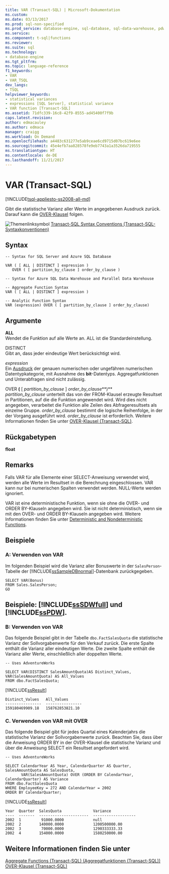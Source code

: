 ```yaml
---
title: VAR (Transact-SQL) | Microsoft-Dokumentation
ms.custom: 
ms.date: 03/13/2017
ms.prod: sql-non-specified
ms.prod_service: database-engine, sql-database, sql-data-warehouse, pdw
ms.service: 
ms.component: t-sql|functions
ms.reviewer: 
ms.suite: sql
ms.technology:
- database-engine
ms.tgt_pltfrm: 
ms.topic: language-reference
f1_keywords:
- VAR
- VAR_TSQL
dev_langs:
- TSQL
helpviewer_keywords:
- statistical variances
- expressions [SQL Server], statistical variance
- VAR function [Transact-SQL]
ms.assetid: 71dfc339-16c8-42f9-8555-ad45400f7f9b
caps.latest.revision: 
author: edmacauley
ms.author: edmaca
manager: craigg
ms.workload: On Demand
ms.openlocfilehash: a4483c631277e5ab9ceae6cd9715d07bc619e6ee
ms.sourcegitcommit: 45e4efb7aa828578fe9eb7743a1a3526da719555
ms.translationtype: HT
ms.contentlocale: de-DE
ms.lasthandoff: 11/21/2017
---
```

# <a name="var-transact-sql"></a>VAR (Transact-SQL)
[!INCLUDE[tsql-appliesto-ss2008-all-md](../../includes/tsql-appliesto-ss2008-all-md.md)]

  Gibt die statistische Varianz aller Werte im angegebenen Ausdruck zurück. Darauf kann die [OVER-Klausel](../../t-sql/queries/select-over-clause-transact-sql.md) folgen.  
  
 ![Themenlinksymbol](../../database-engine/configure-windows/media/topic-link.gif "Topic link icon") [Transact-SQL Syntax Conventions (Transact-SQL-Syntaxkonventionen)](../../t-sql/language-elements/transact-sql-syntax-conventions-transact-sql.md)  
  
## <a name="syntax"></a>Syntax  
  
```  
-- Syntax for SQL Server and Azure SQL Database  
  
VAR ( [ ALL | DISTINCT ] expression )   
   OVER ( [ partition_by_clause ] order_by_clause )    
```  
  
```  
-- Syntax for Azure SQL Data Warehouse and Parallel Data Warehouse  
  
-- Aggregate Function Syntax   
VAR ( [ ALL | DISTINCT ] expression )  
  
-- Analytic Function Syntax  
VAR (expression) OVER ( [ partition_by_clause ] order_by_clause)  
```  
  
## <a name="arguments"></a>Argumente  
 **ALL**  
 Wendet die Funktion auf alle Werte an. ALL ist die Standardeinstellung.  
  
 DISTINCT  
 Gibt an, dass jeder eindeutige Wert berücksichtigt wird.  
  
 *expression*  
 Ein [Ausdruck](../../t-sql/language-elements/expressions-transact-sql.md) der genauen numerischen oder ungefähren numerischen Datentypkategorie, mit Ausnahme des **bit**-Datentyps. Aggregatfunktionen und Unterabfragen sind nicht zulässig.  
  
 OVER **(** [ *partition_by_clause* ] *order_by_clause***)**  
 *partition_by_clause* unterteilt das von der FROM-Klausel erzeugte Resultset in Partitionen, auf die die Funktion angewendet wird. Wird dies nicht angegeben, verarbeitet die Funktion alle Zeilen des Abfrageresultsets als einzelne Gruppe. *order_by_clause* bestimmt die logische Reihenfolge, in der der Vorgang ausgeführt wird. *order_by_clause* ist erforderlich. Weitere Informationen finden Sie unter [OVER-Klausel &#40;Transact-SQL&#41;](../../t-sql/queries/select-over-clause-transact-sql.md).  
  
## <a name="return-types"></a>Rückgabetypen  
 **float**  
  
## <a name="remarks"></a>Remarks  
 Falls VAR für alle Elemente einer SELECT-Anweisung verwendet wird, werden alle Werte im Resultset in die Berechnung eingeschlossen. VAR kann nur bei numerischen Spalten verwendet werden. NULL-Werte werden ignoriert.  
  
 VAR ist eine deterministische Funktion, wenn sie ohne die OVER- und ORDER BY-Klauseln angegeben wird. Sie ist nicht deterministisch, wenn sie mit den OVER- und ORDER BY-Klauseln angegeben wird. Weitere Informationen finden Sie unter [Deterministic and Nondeterministic Functions](../../relational-databases/user-defined-functions/deterministic-and-nondeterministic-functions.md).  
  
## <a name="examples"></a>Beispiele  
  
### <a name="a-using-var"></a>A: Verwenden von VAR  
 Im folgenden Beispiel wird die Varianz aller Bonuswerte in der `SalesPerson`-Tabelle der [!INCLUDE[ssSampleDBnormal](../../includes/sssampledbnormal-md.md)]-Datenbank zurückgegeben.  
  
```  
SELECT VAR(Bonus)  
FROM Sales.SalesPerson;  
GO  
```  
  
## <a name="examples-includesssdwfullincludessssdwfull-mdmd-and-includesspdwincludessspdw-mdmd"></a>Beispiele: [!INCLUDE[ssSDWfull](../../includes/sssdwfull-md.md)] und [!INCLUDE[ssPDW](../../includes/sspdw-md.md)].  
  
### <a name="b-using-var"></a>B: Verwenden von VAR  
 Das folgende Beispiel gibt in der Tabelle `dbo.FactSalesQuota` die statistische Varianz der Sollvorgabenwerte für den Verkauf zurück. Die erste Spalte enthält die Varianz aller eindeutigen Werte. Die zweite Spalte enthält die Varianz aller Werte, einschließlich aller doppelten Werte.  
  
```  
-- Uses AdventureWorks  
  
SELECT VAR(DISTINCT SalesAmountQuota)AS Distinct_Values, VAR(SalesAmountQuota) AS All_Values  
FROM dbo.FactSalesQuota;  
```  
  
 [!INCLUDE[ssResult](../../includes/ssresult-md.md)]  
  
 ```
Distinct_Values   All_Values
----------------  ----------------
159180469909.18   158762853821.10
 ```  
  
### <a name="c-using-var-with-over"></a>C. Verwenden von VAR mit OVER  
 Das folgende Beispiel gibt für jedes Quartal eines Kalenderjahrs die statistische Varianz der Sollvorgabenwerte zurück. Beachten Sie, dass über die Anweisung ORDER BY in der OVER-Klausel die statistische Varianz und über die Anweisung SELECT ein Resultset angefordert wird.  
  
```  
-- Uses AdventureWorks  
  
SELECT CalendarYear AS Year, CalendarQuarter AS Quarter, SalesAmountQuota AS SalesQuota,  
       VAR(SalesAmountQuota) OVER (ORDER BY CalendarYear, CalendarQuarter) AS Variance  
FROM dbo.FactSalesQuota  
WHERE EmployeeKey = 272 AND CalendarYear = 2002  
ORDER BY CalendarQuarter;  
```  
  
 [!INCLUDE[ssResult](../../includes/ssresult-md.md)]  
  
 ```
Year  Quarter  SalesQuota              Variance
----  -------  ----------------------  -------------------
2002  1         91000.0000             null
2002  2        140000.0000             1200500000.00
2002  3         70000.0000             1290333333.33
2002  4        154000.0000             1580250000.00
 ```  
  
## <a name="see-also"></a>Weitere Informationen finden Sie unter  
 [Aggregate Functions &#40;Transact-SQL&#41; (Aggregatfunktionen (Transact-SQL))](../../t-sql/functions/aggregate-functions-transact-sql.md)   
 [OVER-Klausel &#40;Transact-SQL&#41;](../../t-sql/queries/select-over-clause-transact-sql.md)  
  
  

